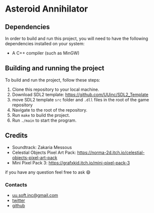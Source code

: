 # Asteroid Annihilator

## Dependencies

In order to build and run this project, you will need to have the following dependencies installed on your system:

-   A C++ compiler (such as MinGW)

## Building and running the project

To build and run the project, follow these steps:

1.  Clone this repository to your local machine.
2.  Download SDL2 template: https://github.com/UUinc/SDL2_Template
3.  move SDL2 template `src` folder and `.dll` files in the root of the game repository
4.  Navigate to the root of the repository.
5.  Run `make` to build the project.
6.  Run `./main` to start the program.

## Credits

-   Soundtrack: Zakaria Messous
-   Celestial Objects Pixel Art Pack: https://norma-2d.itch.io/celestial-objects-pixel-art-pack
-   Mini Pixel Pack 3: https://grafxkid.itch.io/mini-pixel-pack-3

if you have any question feel free to ask :smile:

### Contacts

-   uu.soft.inc@gmail.com
-   [twitter](https://twitter.com/yahya_lz)
-   [github](https://github.com/UUinc)
